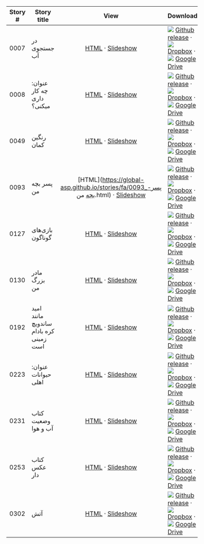 Story #  | Story title | View | Download | License
-------- | -----------  |:-------:| ---------------- | -------
0007 | در جستجوی آب | [HTML](https://global-asp.github.io/stories/fa/0007_در-جستجوی-آب.html) · <a href="https://global-asp.github.io/stories/fa/0007_در-جستجوی-آب_slides.html" target="_blank">Slideshow</a> | ![](https://cloud.githubusercontent.com/assets/9295750/9483128/0e089e5e-4b51-11e5-98ca-6da5cef156a7.png) [Github release]() · ![](https://cloud.githubusercontent.com/assets/9295750/10150606/3f5ae2dc-65f5-11e5-8f63-841c51cc1cde.png) [Dropbox](https://www.dropbox.com/s/909r07ngzaerm84/fa.zip) · ![](https://cloud.githubusercontent.com/assets/9295750/9473522/1d6fdde4-4b10-11e5-98f5-aa6c6b04a08e.png) [Google Drive](https://drive.google.com/file/d/0B59ZADK9EsbsQ2pENEl5NXA3bGM/view?usp=sharing) | [CC-BY](https://creativecommons.org/licenses/by/3.0/)
0008 | عنوان: چه کار داری میکنی‌؟ | [HTML](https://global-asp.github.io/stories/fa/0008_عنوان-چه-کار-داری-میکنی‌.html) · <a href="https://global-asp.github.io/stories/fa/0008_عنوان-چه-کار-داری-میکنی‌_slides.html" target="_blank">Slideshow</a> | ![](https://cloud.githubusercontent.com/assets/9295750/9483128/0e089e5e-4b51-11e5-98ca-6da5cef156a7.png) [Github release]() · ![](https://cloud.githubusercontent.com/assets/9295750/10150606/3f5ae2dc-65f5-11e5-8f63-841c51cc1cde.png) [Dropbox](https://www.dropbox.com/s/909r07ngzaerm84/fa.zip) · ![](https://cloud.githubusercontent.com/assets/9295750/9473522/1d6fdde4-4b10-11e5-98f5-aa6c6b04a08e.png) [Google Drive](https://drive.google.com/file/d/0B59ZADK9EsbsQ2pENEl5NXA3bGM/view?usp=sharing) | [CC-BY](https://creativecommons.org/licenses/by/3.0/)
0049 | رنگین کمان | [HTML](https://global-asp.github.io/stories/fa/0049_رنگین-کمان.html) · <a href="https://global-asp.github.io/stories/fa/0049_رنگین-کمان_slides.html" target="_blank">Slideshow</a> | ![](https://cloud.githubusercontent.com/assets/9295750/9483128/0e089e5e-4b51-11e5-98ca-6da5cef156a7.png) [Github release]() · ![](https://cloud.githubusercontent.com/assets/9295750/10150606/3f5ae2dc-65f5-11e5-8f63-841c51cc1cde.png) [Dropbox](https://www.dropbox.com/s/909r07ngzaerm84/fa.zip) · ![](https://cloud.githubusercontent.com/assets/9295750/9473522/1d6fdde4-4b10-11e5-98f5-aa6c6b04a08e.png) [Google Drive](https://drive.google.com/file/d/0B59ZADK9EsbsQ2pENEl5NXA3bGM/view?usp=sharing) | [CC-BY](https://creativecommons.org/licenses/by/3.0/)
0093 | پسر بچه من | [HTML](https://global-asp.github.io/stories/fa/0093_پسر-بچه من.html) · <a href="https://global-asp.github.io/stories/fa/0093_پسر-بچه من_slides.html" target="_blank">Slideshow</a> | ![](https://cloud.githubusercontent.com/assets/9295750/9483128/0e089e5e-4b51-11e5-98ca-6da5cef156a7.png) [Github release]() · ![](https://cloud.githubusercontent.com/assets/9295750/10150606/3f5ae2dc-65f5-11e5-8f63-841c51cc1cde.png) [Dropbox](https://www.dropbox.com/s/909r07ngzaerm84/fa.zip) · ![](https://cloud.githubusercontent.com/assets/9295750/9473522/1d6fdde4-4b10-11e5-98f5-aa6c6b04a08e.png) [Google Drive](https://drive.google.com/file/d/0B59ZADK9EsbsQ2pENEl5NXA3bGM/view?usp=sharing) | [CC-BY](https://creativecommons.org/licenses/by/3.0/)
0127 | بازی‌های گوناگون | [HTML](https://global-asp.github.io/stories/fa/0127_بازی‌های-گوناگون.html) · <a href="https://global-asp.github.io/stories/fa/0127_بازی‌های-گوناگون_slides.html" target="_blank">Slideshow</a> | ![](https://cloud.githubusercontent.com/assets/9295750/9483128/0e089e5e-4b51-11e5-98ca-6da5cef156a7.png) [Github release]() · ![](https://cloud.githubusercontent.com/assets/9295750/10150606/3f5ae2dc-65f5-11e5-8f63-841c51cc1cde.png) [Dropbox](https://www.dropbox.com/s/909r07ngzaerm84/fa.zip) · ![](https://cloud.githubusercontent.com/assets/9295750/9473522/1d6fdde4-4b10-11e5-98f5-aa6c6b04a08e.png) [Google Drive](https://drive.google.com/file/d/0B59ZADK9EsbsQ2pENEl5NXA3bGM/view?usp=sharing) | [CC-BY](https://creativecommons.org/licenses/by/3.0/)
0130 | مادر بزرگ من | [HTML](https://global-asp.github.io/stories/fa/0130_مادر-بزرگ-من.html) · <a href="https://global-asp.github.io/stories/fa/0130_مادر-بزرگ-من_slides.html" target="_blank">Slideshow</a> | ![](https://cloud.githubusercontent.com/assets/9295750/9483128/0e089e5e-4b51-11e5-98ca-6da5cef156a7.png) [Github release]() · ![](https://cloud.githubusercontent.com/assets/9295750/10150606/3f5ae2dc-65f5-11e5-8f63-841c51cc1cde.png) [Dropbox](https://www.dropbox.com/s/909r07ngzaerm84/fa.zip) · ![](https://cloud.githubusercontent.com/assets/9295750/9473522/1d6fdde4-4b10-11e5-98f5-aa6c6b04a08e.png) [Google Drive](https://drive.google.com/file/d/0B59ZADK9EsbsQ2pENEl5NXA3bGM/view?usp=sharing) | [CC-BY](https://creativecommons.org/licenses/by/3.0/)
0192 | امید مانند ساندویچ کره بادام زمینی است | [HTML](https://global-asp.github.io/stories/fa/0192_امید-مانند-ساندویچ-کره-بادام-زمینی-است.html) · <a href="https://global-asp.github.io/stories/fa/0192_امید-مانند-ساندویچ-کره-بادام-زمینی-است_slides.html" target="_blank">Slideshow</a> | ![](https://cloud.githubusercontent.com/assets/9295750/9483128/0e089e5e-4b51-11e5-98ca-6da5cef156a7.png) [Github release]() · ![](https://cloud.githubusercontent.com/assets/9295750/10150606/3f5ae2dc-65f5-11e5-8f63-841c51cc1cde.png) [Dropbox](https://www.dropbox.com/s/909r07ngzaerm84/fa.zip) · ![](https://cloud.githubusercontent.com/assets/9295750/9473522/1d6fdde4-4b10-11e5-98f5-aa6c6b04a08e.png) [Google Drive](https://drive.google.com/file/d/0B59ZADK9EsbsQ2pENEl5NXA3bGM/view?usp=sharing) | [CC-BY](https://creativecommons.org/licenses/by/3.0/)
0223 | عنوان: حیوانات اهلی | [HTML](https://global-asp.github.io/stories/fa/0223_عنوان-حیوانات-اهلی.html) · <a href="https://global-asp.github.io/stories/fa/0223_عنوان-حیوانات-اهلی_slides.html" target="_blank">Slideshow</a> | ![](https://cloud.githubusercontent.com/assets/9295750/9483128/0e089e5e-4b51-11e5-98ca-6da5cef156a7.png) [Github release]() · ![](https://cloud.githubusercontent.com/assets/9295750/10150606/3f5ae2dc-65f5-11e5-8f63-841c51cc1cde.png) [Dropbox](https://www.dropbox.com/s/909r07ngzaerm84/fa.zip) · ![](https://cloud.githubusercontent.com/assets/9295750/9473522/1d6fdde4-4b10-11e5-98f5-aa6c6b04a08e.png) [Google Drive](https://drive.google.com/file/d/0B59ZADK9EsbsQ2pENEl5NXA3bGM/view?usp=sharing) | [CC-BY-NC](http://creativecommons.org/licenses/by-nc/3.0/)
0231 | کتاب وضعیت آب و هوا | [HTML](https://global-asp.github.io/stories/fa/0231_کتاب-وضعیت-آب-و-هوا.html) · <a href="https://global-asp.github.io/stories/fa/0231_کتاب-وضعیت-آب-و-هوا_slides.html" target="_blank">Slideshow</a> | ![](https://cloud.githubusercontent.com/assets/9295750/9483128/0e089e5e-4b51-11e5-98ca-6da5cef156a7.png) [Github release]() · ![](https://cloud.githubusercontent.com/assets/9295750/10150606/3f5ae2dc-65f5-11e5-8f63-841c51cc1cde.png) [Dropbox](https://www.dropbox.com/s/909r07ngzaerm84/fa.zip) · ![](https://cloud.githubusercontent.com/assets/9295750/9473522/1d6fdde4-4b10-11e5-98f5-aa6c6b04a08e.png) [Google Drive](https://drive.google.com/file/d/0B59ZADK9EsbsQ2pENEl5NXA3bGM/view?usp=sharing) | [CC-BY-NC](http://creativecommons.org/licenses/by-nc/3.0/)
0253 | کتاب عکس دار | [HTML](https://global-asp.github.io/stories/fa/0253_کتاب-عکس-دار.html) · <a href="https://global-asp.github.io/stories/fa/0253_کتاب-عکس-دار_slides.html" target="_blank">Slideshow</a> | ![](https://cloud.githubusercontent.com/assets/9295750/9483128/0e089e5e-4b51-11e5-98ca-6da5cef156a7.png) [Github release]() · ![](https://cloud.githubusercontent.com/assets/9295750/10150606/3f5ae2dc-65f5-11e5-8f63-841c51cc1cde.png) [Dropbox](https://www.dropbox.com/s/909r07ngzaerm84/fa.zip) · ![](https://cloud.githubusercontent.com/assets/9295750/9473522/1d6fdde4-4b10-11e5-98f5-aa6c6b04a08e.png) [Google Drive](https://drive.google.com/file/d/0B59ZADK9EsbsQ2pENEl5NXA3bGM/view?usp=sharing) | [CC-BY](https://creativecommons.org/licenses/by/3.0/)
0302 | آتش | [HTML](https://global-asp.github.io/stories/fa/0302_آتش.html) · <a href="https://global-asp.github.io/stories/fa/0302_آتش_slides.html" target="_blank">Slideshow</a> | ![](https://cloud.githubusercontent.com/assets/9295750/9483128/0e089e5e-4b51-11e5-98ca-6da5cef156a7.png) [Github release]() · ![](https://cloud.githubusercontent.com/assets/9295750/10150606/3f5ae2dc-65f5-11e5-8f63-841c51cc1cde.png) [Dropbox](https://www.dropbox.com/s/909r07ngzaerm84/fa.zip) · ![](https://cloud.githubusercontent.com/assets/9295750/9473522/1d6fdde4-4b10-11e5-98f5-aa6c6b04a08e.png) [Google Drive](https://drive.google.com/file/d/0B59ZADK9EsbsQ2pENEl5NXA3bGM/view?usp=sharing) | [CC-BY](https://creativecommons.org/licenses/by/3.0/)
